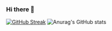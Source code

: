### Hi there 👋

[![GitHub Streak](https://streak-stats.demolab.com/?user=Nexadis)](https://git.io/streak-stats)
![Anurag's GitHub stats](https://github-readme-stats.vercel.app/api?username=Nexadis&show_icons=true&theme=tokyonight)

<!--
**Nexadis/Nexadis** is a ✨ _special_ ✨ repository because its `README.md` (this file) appears on your GitHub profile.

Here are some ideas to get you started:

- 🔭 I’m currently working on ...
- 🌱 I’m currently learning ...
- 👯 I’m looking to collaborate on ...
- 🤔 I’m looking for help with ...
- 💬 Ask me about ...
- 📫 How to reach me: ...
- 😄 Pronouns: ...
- ⚡ Fun fact: ...
-->
